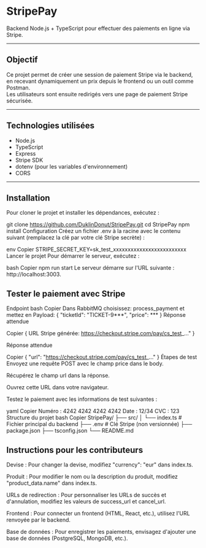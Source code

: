 # StripePay

Backend Node.js + TypeScript pour effectuer des paiements en ligne via Stripe.

---

## Objectif

Ce projet permet de créer une session de paiement Stripe via le backend, en recevant dynamiquement un prix depuis le frontend ou un outil comme Postman.  
Les utilisateurs sont ensuite redirigés vers une page de paiement Stripe sécurisée.

---

## Technologies utilisées

- Node.js
- TypeScript
- Express
- Stripe SDK
- dotenv (pour les variables d'environnement)
- CORS

---

## Installation

Pour cloner le projet et installer les dépendances, exécutez :

git clone https://github.com/DuklinDonut/StripePay.git
cd StripePay
npm install
Configuration
Créez un fichier .env à la racine avec le contenu suivant (remplacez la clé par votre clé Stripe secrète) :

env
Copier
STRIPE_SECRET_KEY=sk_test_xxxxxxxxxxxxxxxxxxxxxxxxx
Lancer le projet
Pour démarrer le serveur, exécutez :

bash
Copier
npm run start
Le serveur démarre sur l'URL suivante : http://localhost:3003.

## Tester le paiement avec Stripe
Endpoint
bash
Copier
Dans RabbitMQ choisissez: process_payment
et mettez en Payload: {
  "ticketId": "TICKET-9***",
  "price": ***
}
Réponse attendue

Copier
{
   URL Stripe générée: https://checkout.stripe.com/pay/cs_test_..."
}

Réponse attendue

Copier
{
  "url": "https://checkout.stripe.com/pay/cs_test_..."
}
Étapes de test
Envoyez une requête POST avec le champ price dans le body.

Récupérez le champ url dans la réponse.

Ouvrez cette URL dans votre navigateur.

Testez le paiement avec les informations de test suivantes :

yaml
Copier
Numéro : 4242 4242 4242 4242
Date   : 12/34
CVC    : 123
Structure du projet
bash
Copier
StripePay/
├── src/
│   └── index.ts           # Fichier principal du backend
├── .env                   # Clé Stripe (non versionnée)
├── package.json
├── tsconfig.json
└── README.md
## Instructions pour les contributeurs
Devise : Pour changer la devise, modifiez "currency": "eur" dans index.ts.

Produit : Pour modifier le nom ou la description du produit, modifiez "product_data.name" dans index.ts.

URLs de redirection : Pour personnaliser les URLs de succès et d'annulation, modifiez les valeurs de success_url et cancel_url.

Frontend : Pour connecter un frontend (HTML, React, etc.), utilisez l'URL renvoyée par le backend.

Base de données : Pour enregistrer les paiements, envisagez d'ajouter une base de données (PostgreSQL, MongoDB, etc.).
